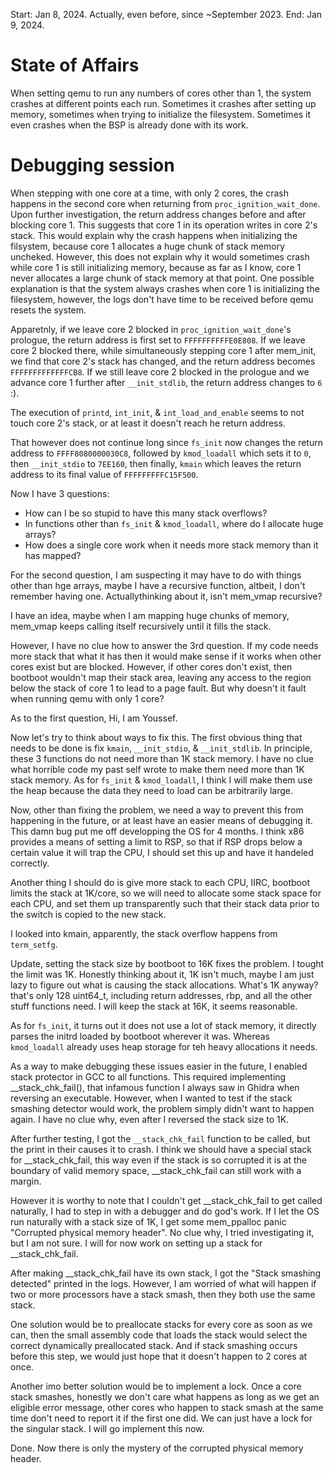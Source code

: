 Start: Jan 8, 2024. Actually, even before, since ~September 2023.
End: Jan 9, 2024.
# State of Affairs
When setting qemu to run any numbers of cores other than 1, the system crashes
at different points each run. Sometimes it crashes after setting up memory,
sometimes when trying to initialize the filesystem. Sometimes it even crashes
when the BSP is already done with its work.

# Debugging session
When stepping with one core at a time, with only 2 cores, the crash happens in
the second core when returning from `proc_ignition_wait_done`. Upon further
investigation, the return address changes before and after blocking core 1.
This suggests that core 1 in its operation writes in core 2's stack. This would
explain why the crash happens when initializing the filsystem, because core 1
allocates a huge chunk of stack memory uncheked. However, this does not explain
why it would sometimes crash while core 1 is still initializing memory, because
as far as I know, core 1 never allocates a large chunk of stack memory at that
point. One possible explanation is that the system always crashes when core 1
is initializing the filesystem, however, the logs don't have time to be received
before qemu resets the system.

Apparetnly, if we leave core 2 blocked in `proc_ignition_wait_done`'s prologue,
the return address is first set to `FFFFFFFFFFE0E808`. If we leave core 2
blocked there, while simultaneously stepping core 1 after mem_init, we find that
core 2's stack has changed, and the return address becomes `FFFFFFFFFFFFFCB8`.
If we still leave core 2 blocked in the prologue and we advance core 1 further
after `__init_stdlib`, the return address changes to `6` :).

The execution of `printd`, `int_init`, & `int_load_and_enable` seems to not
touch core 2's stack, or at least it doesn't reach he return address.

That however does not continue long since `fs_init` now changes the return
address to `FFFF8080000030C8`, followed by `kmod_loadall` which sets it to `0`,
then `__init_stdio` to `7EE160`, then finally, `kmain` which leaves the return
address to its final value of `FFFFFFFFFC15F500`.

Now I have 3 questions:
  - How can I be so stupid to have this many stack overflows?
  - In functions other than `fs_init` & `kmod_loadall`, where do I allocate huge arrays?
  - How does a single core work when it needs more stack memory than it has mapped?

For the second question, I am suspecting it may have to do with things other than
hge arrays, maybe I have a recursive function, altbeit, I don't remember having one.
Actuallythinking about it, isn't mem_vmap recursive?

I have an idea, maybe when I am mapping huge chunks of memory, mem_vmap keeps
calling itself recursively until it fills the stack.

However, I have no clue how to answer the 3rd question. If my code needs more stack that what it has
then it would make sense if it works when other cores exist but are blocked. However, if other
cores don't exist, then bootboot wouldn't map their stack area, leaving any access to the region below the
stack of core 1 to lead to a page fault. But why doesn't it fault when running qemu with only 1 core?

As to the first question, Hi, I am Youssef.

Now let's try to think about ways to fix this. The first obvious thing that needs to be done is
fix `kmain`, `__init_stdio`, & `__init_stdlib`. In principle, these 3 functions do not need
more than 1K stack memory. I have no clue what horrible code my past self wrote to make them
need more than 1K stack memory. As for `fs_init` & `kmod_loadall`, I think I will make them use the heap
because the data they need to load can be arbitrarily large.

Now, other than fixing the problem, we need a way to prevent this from happening in the future, or at
least have an easier means of debugging it. This damn bug put me off developping the OS for 4 months.
I think x86 provides a means of setting a limit to RSP, so that if RSP drops below a certain value it
will trap the CPU, I should set this up and have it handeled correctly.

Another thing I should do is give more stack to each CPU, IIRC, bootboot limits the stack at 1K/core,
so we will need to allocate some stack space for each CPU, and set them up transparently such that their
stack data prior to the switch is copied to the new stack.

I looked into kmain, apparently, the stack overflow happens from `term_setfg`.

Update, setting the stack size by bootboot to 16K fixes the problem. I tought the
limit was 1K. Honestly thinking about it, 1K isn't much, maybe I am just lazy to
figure out what is causing the stack allocations. What's 1K anyway? that's only
128 uint64_t, including return addresses, rbp, and all the other stuff functions need.
I will keep the stack at 16K, it seems reasonable.

As for `fs_init`, it turns out it does not use a lot of stack memory, it directly parses the initrd
loaded by bootboot wherever it was. Whereas `kmod_loadall` already uses heap storage for teh heavy allocations
it needs.

As a way to make debugging these issues easier in the future, I enabled stack protector in GCC to
all functions. This required implementing __stack_chk_fail(), that infamous function I always saw in
Ghidra when reversing an executable. However, when I wanted to test if the stack smashing detector
would work, the problem simply didn't want to happen again. I have no clue why, even after I reversed
the stack size to 1K.

After further testing, I got the `__stack_chk_fail` function to be called, but the print in their causes it to crash.
I think we should have a special stack for __stack_chk_fail, this way even if the stack is so corrupted it is at the boundary
of valid memory space, __stack_chk_fail can still work with a margin.

However it is worthy to note that I couldn't get __stack_chk_fail to get called naturally, I had to step in with a debugger
and do god's work. If I let the OS run naturally with a stack size of 1K, I get some mem_ppalloc panic "Corrupted physical memory header".
No clue why, I tried investigating it, but I am not sure. I will for now work on setting up a stack for __stack_chk_fail.

After making __stack_chk_fail have its own stack, I got the "Stack smashing detected" printed in the logs. However, I am worried
of what will happen if two or more processors have a stack smash, then they both use the same stack.

One solution would be to preallocate stacks for every core as soon as we can, then the small assembly code that loads the stack would
select the correct dynamically preallocated stack. And if stack smashing occurs before this step, we would just hope that it doesn't happen
to 2 cores at once.

Another imo better solution would be to implement a lock. Once a core stack smashes, honestly we don't care what happens as long as
we get an eligible error message, other cores who happen to stack smash at the same time don't need to report it if the first one did.
We can just have a lock for the singular stack. I will go implement this now.

Done. Now there is only the mystery of the corrupted physical memory header.